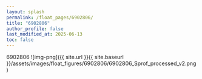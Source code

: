 ```yaml
---
layout: splash
permalink: /float_pages/6902806/
title: "6902806"
author_profile: false
last_modified_at: 2025-06-13
toc: false
---
```

 
6902806
![img-png]({{ site.url }}{{ site.baseurl }}/assets/images/float_figures/6902806/6902806_Sprof_processed_v2.png)